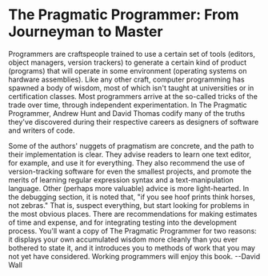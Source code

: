 # The Pragmatic Programmer: From Journeyman to Master

Programmers are craftspeople trained to use a certain set of tools (editors, object managers, version trackers) to generate a certain kind of product (programs) that will operate in some environment (operating systems on hardware assemblies). Like any other craft, computer programming has spawned a body of wisdom, most of which isn't taught at universities or in certification classes. Most programmers arrive at the so-called tricks of the trade over time, through independent experimentation. In The Pragmatic Programmer, Andrew Hunt and David Thomas codify many of the truths they've discovered during their respective careers as designers of software and writers of code.

Some of the authors' nuggets of pragmatism are concrete, and the path to their implementation is clear. They advise readers to learn one text editor, for example, and use it for everything. They also recommend the use of version-tracking software for even the smallest projects, and promote the merits of learning regular expression syntax and a text-manipulation language. Other (perhaps more valuable) advice is more light-hearted. In the debugging section, it is noted that, "if you see hoof prints think horses, not zebras." That is, suspect everything, but start looking for problems in the most obvious places. There are recommendations for making estimates of time and expense, and for integrating testing into the development process. You'll want a copy of The Pragmatic Programmer for two reasons: it displays your own accumulated wisdom more cleanly than you ever bothered to state it, and it introduces you to methods of work that you may not yet have considered. Working programmers will enjoy this book. --David Wall

